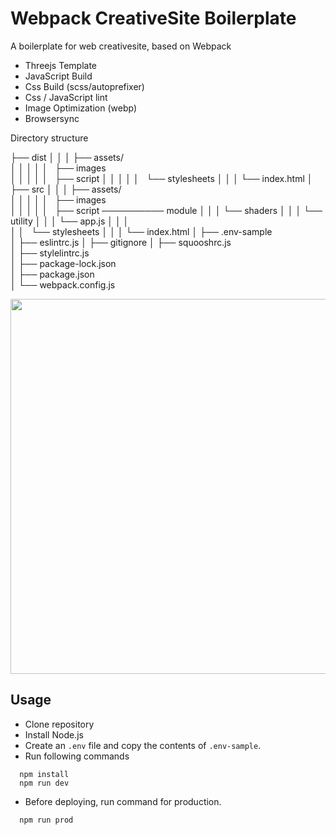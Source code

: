 # Webpack CreativeSite Boilerplate

A boilerplate for web creativesite, based on Webpack

* Threejs Template
* JavaScript Build
* Css Build (scss/autoprefixer)
* Css / JavaScript lint
* Image Optimization (webp)
* Browsersync

Directory structure

├── dist
│    │
│    ├── assets/         
│    │    │
│    │    ├── images    
│    │    │
│    │    ├── script 
│    │    │
│    │    └── stylesheets
│    │
│    └── index.html 
│
├── src
│    │
│    ├── assets/         
│    │    │
│    │    ├── images    
│    │    │
│    │    ├── script ────────── module
│    │    │                 └── shaders
│    │    │                 └── utility
│    │    │                 └── app.js
│    │    │                 
│    │    └── stylesheets
│    │
│    └── index.html 
│
├── .env-sample     
│
├── eslintrc.js 
│
├── gitignore
│
├── squooshrc.js      
│
├── stylelintrc.js         
│
├── package-lock.json          
│
├── package.json  
│
└── webpack.config.js  

<img src="https://user-images.githubusercontent.com/47776346/126886480-534b8b46-6534-4ad5-98ec-78e2b1633ec9.png" width="600px">

## Usage
* Clone repository<br>
* Install Node.js<br>
* Create an `.env` file and copy the contents of `.env-sample`. <br>
* Run following commands<br>
```
  npm install
  npm run dev
```

* Before deploying, run command for production.<br>
```
  npm run prod
```
